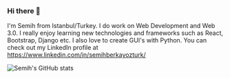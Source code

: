 ### Hi there 👋

I'm Semih from Istanbul/Turkey. I do work on Web Development and Web 3.0. I really enjoy learning new technologies and frameworks such as React, Bootstrap, Django etc.
I also love to create GUI's with Python. You can check out my LinkedIn profile at https://www.linkedin.com/in/semihberkayozturk/

![Semih's GitHub stats](https://github-readme-stats.vercel.app/api?username=semihberkayozturk&theme=vue-dark&show_icons=true)
